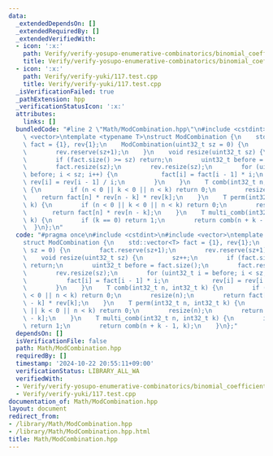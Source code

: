 ```yaml
---
data:
  _extendedDependsOn: []
  _extendedRequiredBy: []
  _extendedVerifiedWith:
  - icon: ':x:'
    path: Verify/verify-yosupo-enumerative-combinatorics/binomial_coefficient_prime_mod.test.cpp
    title: Verify/verify-yosupo-enumerative-combinatorics/binomial_coefficient_prime_mod.test.cpp
  - icon: ':x:'
    path: Verify/verify-yuki/117.test.cpp
    title: Verify/verify-yuki/117.test.cpp
  _isVerificationFailed: true
  _pathExtension: hpp
  _verificationStatusIcon: ':x:'
  attributes:
    links: []
  bundledCode: "#line 2 \"Math/ModCombination.hpp\"\n#include <cstdint>\n#include\
    \ <vector>\ntemplate <typename T>\nstruct ModCombination {\n    std::vector<T>\
    \ fact = {1}, rev{1};\n    ModCombination(uint32_t sz = 0) {\n        fact.reserve(sz+1);\n\
    \        rev.reserve(sz+1);\n    }\n    void resize(uint32_t sz) {\n        sz++;\n\
    \        if (fact.size() >= sz) return;\n        uint32_t before = fact.size();\n\
    \        fact.resize(sz);\n        rev.resize(sz);\n        for (uint32_t i =\
    \ before; i < sz; i++) {\n            fact[i] = fact[i - 1] * i;\n           \
    \ rev[i] = rev[i - 1] / i;\n        }\n    }\n    T comb(int32_t n, int32_t k)\
    \ {\n        if (n < 0 || k < 0 || n < k) return 0;\n        resize(n);\n    \
    \    return fact[n] * rev[n - k] * rev[k];\n    }\n    T perm(int32_t n, int32_t\
    \ k) {\n        if (n < 0 || k < 0 || n < k) return 0;\n        resize(n);\n \
    \       return fact[n] * rev[n - k];\n    }\n    T multi_comb(int32_t n, int32_t\
    \ k) {\n        if (k == 0) return 1;\n        return comb(n + k - 1, k);\n  \
    \  }\n};\n"
  code: "#pragma once\n#include <cstdint>\n#include <vector>\ntemplate <typename T>\n\
    struct ModCombination {\n    std::vector<T> fact = {1}, rev{1};\n    ModCombination(uint32_t\
    \ sz = 0) {\n        fact.reserve(sz+1);\n        rev.reserve(sz+1);\n    }\n\
    \    void resize(uint32_t sz) {\n        sz++;\n        if (fact.size() >= sz)\
    \ return;\n        uint32_t before = fact.size();\n        fact.resize(sz);\n\
    \        rev.resize(sz);\n        for (uint32_t i = before; i < sz; i++) {\n \
    \           fact[i] = fact[i - 1] * i;\n            rev[i] = rev[i - 1] / i;\n\
    \        }\n    }\n    T comb(int32_t n, int32_t k) {\n        if (n < 0 || k\
    \ < 0 || n < k) return 0;\n        resize(n);\n        return fact[n] * rev[n\
    \ - k] * rev[k];\n    }\n    T perm(int32_t n, int32_t k) {\n        if (n < 0\
    \ || k < 0 || n < k) return 0;\n        resize(n);\n        return fact[n] * rev[n\
    \ - k];\n    }\n    T multi_comb(int32_t n, int32_t k) {\n        if (k == 0)\
    \ return 1;\n        return comb(n + k - 1, k);\n    }\n};"
  dependsOn: []
  isVerificationFile: false
  path: Math/ModCombination.hpp
  requiredBy: []
  timestamp: '2024-10-22 20:55:11+09:00'
  verificationStatus: LIBRARY_ALL_WA
  verifiedWith:
  - Verify/verify-yosupo-enumerative-combinatorics/binomial_coefficient_prime_mod.test.cpp
  - Verify/verify-yuki/117.test.cpp
documentation_of: Math/ModCombination.hpp
layout: document
redirect_from:
- /library/Math/ModCombination.hpp
- /library/Math/ModCombination.hpp.html
title: Math/ModCombination.hpp
---
```

